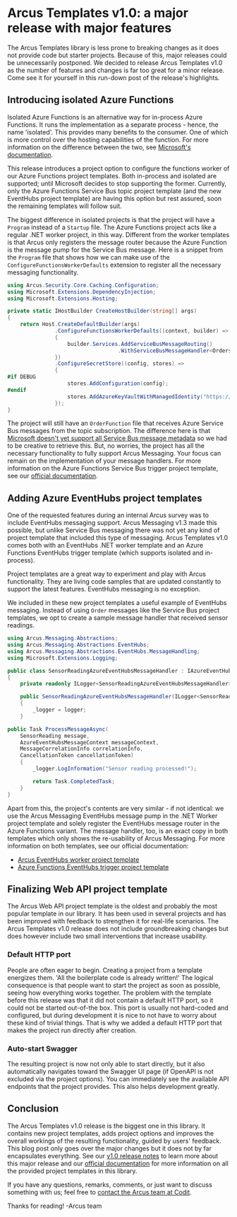 # Arcus Templates v1.0: a major release with major features
The Arcus Templates library is less prone to breaking changes as it does not provide code but starter projects. Because of this, major releases could be unnecessarily postponed. We decided to release Arcus Templates v1.0 as the number of features and changes is far too great for a minor release. Come see it for yourself in this run-down post of the release's highlights.

## Introducing isolated Azure Functions
Isolated Azure Functions is an alternative way for in-process Azure Functions. It runs the implementation as a separate process - hence, the name 'isolated'. This provides many benefits to the consumer. One of which is more control over the hosting capabilities of the function. For more information on the difference between the two, see [Microsoft's documentation](https://learn.microsoft.com/en-us/azure/azure-functions/dotnet-isolated-process-guide).

This release introduces a project option to configure the functions worker of our Azure Functions project templates. Both in-process and isolated are supported; until Microsoft decides to stop supporting the former. Currently, only the Azure Functions Service Bus topic project template (and the new EventHubs project template) are having this option but rest assured, soon the remaining templates will follow suit.

The biggest difference in isolated projects is that the project will have a `Program` instead of a `Startup` file. The Azure Functions project acts like a regular .NET worker project, in this way. Different from the worker templates is that Arcus only registers the message router because the Azure Function is the message pump for the Service Bus message. Here is a snippet from the `Program` file that shows how we can make use of the `ConfigureFunctionsWorkerDefaults` extension to register all the necessary messaging functionality.
```csharp
using Arcus.Security.Core.Caching.Configuration;
using Microsoft.Extensions.DependencyInjection;
using Microsoft.Extensions.Hosting;

private static IHostBuilder CreateHostBuilder(string[] args)
{
    return Host.CreateDefaultBuilder(args)
               .ConfigureFunctionsWorkerDefaults((context, builder) =>
               {
                   builder.Services.AddServiceBusMessageRouting()
                                   .WithServiceBusMessageHandler<OrdersAzureServiceBusMessageHandler, Order>();
               })
               .ConfigureSecretStore((config, stores) =>
               {
#if DEBUG
                   stores.AddConfiguration(config);
#endif
                   stores.AddAzureKeyVaultWithManagedIdentity("https://your-keyvault.vault.azure.net/", CacheConfiguration.Default);
               });
}
```

The project will still have an `OrderFunction` file that receives Azure Service Bus messages from the topic subscription. The difference here is that [Microsoft doesn't yet support all Service Bus message metadata](https://learn.microsoft.com/en-us/azure/azure-functions/functions-bindings-service-bus-trigger?tabs=isolated-process%2Cextensionv5&pivots=programming-language-csharp) so we had to be creative to retrieve this. But, no worries, the project has all the necessary functionality to fully support Arcus Messaging. Your focus can remain on the implementation of your message handlers.
For more information on the Azure Functions Service Bus trigger project template, see our [official documentation](https://templates.arcus-azure.net/features/azurefunctions-servicebus-topic-template).

## Adding Azure EventHubs project templates
One of the requested features during an internal Arcus survey was to include EventHubs messaging support. Arcus Messaging v1.3 made this possible, but unlike Service Bus messaging there was not yet any kind of project template that included this type of messaging. Arcus Templates v1.0 comes both with an EventHubs .NET worker template and an Azure Functions EventHubs trigger template (which supports isolated and in-process).

Project templates are a great way to experiment and play with Arcus functionality. They are living code samples that are updated constantly to support the latest features.
EventHubs messaging is no exception.

We included in these new project templates a useful example of EventHubs messaging. Instead of using `Order` messages like the Service Bus project templates, we opt to create a sample message handler that received sensor readings.
```csharp
using Arcus.Messaging.Abstractions;
using Arcus.Messaging.Abstractions.EventHubs;
using Arcus.Messaging.Abstractions.EventHubs.MessageHandling;
using Microsoft.Extensions.Logging;

public class SensorReadingAzureEventHubsMessageHandler : IAzureEventHubsMessageHandler<SensorReading>
{
    private readonly ILogger<SensorReadingAzureEventHubsMessageHandler> _logger;

    public SensorReadingAzureEventHubsMessageHandler(ILogger<SensorReadingAzureEventHubsMessageHandler> logger)
    {
        _logger = logger;
    }

public Task ProcessMessageAsync(
    SensorReading message,
    AzureEventHubsMessageContext messageContext,
    MessageCorrelationInfo correlationInfo,
    CancellationToken cancellationToken)
    {
        _logger.LogInformation("Sensor reading processed!");

        return Task.CompletedTask;
    }
}
```

Apart from this, the project's contents are very similar - if not identical: we use the Arcus Messaging EventHubs message pump in the .NET Worker project template and solely register the EventHubs message router in the Azure Functions variant. The message handler, too, is an exact copy in both templates which only shows the re-usability of Arcus Messaging.
For more information on both templates, see our official documentation:
- [Arcus EventHubs worker project template](https://templates.arcus-azure.net/features/eventhubs-worker-template)
- [Azure Functions EventHubs trigger project template](https://templates.arcus-azure.net/features/azurefunctions-eventhubs-template)

## Finalizing Web API project template
The Arcus Web API project template is the oldest and probably the most popular template in our library. It has been used in several projects and has been improved with feedback to strengthen it for real-life scenarios. The Arcus Templates v1.0 release does not include groundbreaking changes but does however include two small interventions that increase usability.

### Default HTTP port
People are often eager to begin. Creating a project from a template energizes them. 'All the boilerplate code is already written!' The logical consequence is that people want to start the project as soon as possible, seeing how everything works together. The problem with the template before this release was that it did not contain a default HTTP port, so it could not be started out-of-the box. This port is usually not hard-coded and configured, but during development it is nice to not have to worry about these kind of trivial things. That is why we added a default HTTP port that makes the project run directly after creation.

### Auto-start Swagger
The resulting project is now not only able to start directly, but it also automatically navigates toward the Swagger UI page (if OpenAPI is not excluded via the project options). You can immediately see the available API endpoints that the project provides. This also helps development greatly.

## Conclusion
The Arcus Templates v1.0 release is the biggest one in this library. It contains new project templates, adds project options and improves the overall workings of the resulting functionality, guided by users' feedback. This blog post only goes over the major changes but it does not by far encapsulates everything. See our  [v1.0 release notes](https://github.com/arcus-azure/arcus.templates/releases/tag/v1.0.0) to learn more about this major release and our [official documentation](https://templates.arcus-azure.net/) for more information on all the provided project templates in this library.

If you have any questions, remarks, comments, or just want to discuss something with us; feel free to [contact the Arcus team at Codit](https://github.com/arcus-azure/arcus.templates/issues/new/choose).

Thanks for reading!
-Arcus team